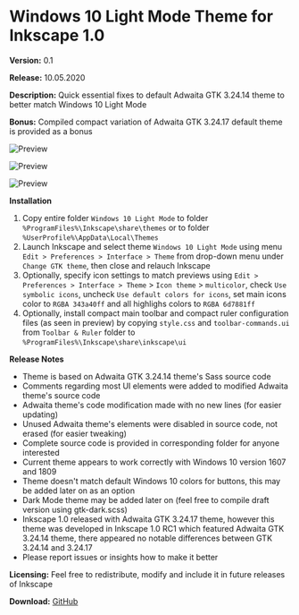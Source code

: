 # Windows 10 Light Mode Theme for Inkscape 1.0

**Version:** 0.1

**Release:** 10.05.2020

**Description:** Quick essential fixes to default Adwaita GTK 3.24.14 theme to better match Windows 10 Light Mode

**Bonus:** Compiled compact variation of Adwaita GTK 3.24.17 default theme is provided as a bonus

![Preview](https://user-images.githubusercontent.com/17095595/81500319-ecbc7e00-92ea-11ea-9233-0aae1d264d80.PNG)

![Preview](https://user-images.githubusercontent.com/17095595/81500320-ed551480-92ea-11ea-84bf-450e2176ee2f.PNG)

![Preview](https://user-images.githubusercontent.com/17095595/81500317-eb8b5100-92ea-11ea-9e25-496f32b675ee.PNG)

**Installation**
1. Copy entire folder `Windows 10 Light Mode`
   to folder `%ProgramFiles%\Inkscape\share\themes`
   or
   to folder `%UserProfile%\AppData\Local\Themes`
2. Launch Inkscape and select theme `Windows 10 Light Mode`
   using menu `Edit > Preferences > Interface > Theme`
   from drop-down menu under `Change GTK theme`,
   then close and relauch Inkscape
3. Optionally, specify icon settings to match previews using
   `Edit > Preferences > Interface > Theme` > `Icon theme` > `multicolor`,
   check `Use symbolic icons`, uncheck `Use default colors for icons`,
   set main icons color to `RGBA 343a40ff` and all highlighs colors to `RGBA 6d7881ff`
4. Optionally, install compact main toolbar and compact ruler 
   configuration files (as seen in preview) by copying `style.css` 
   and `toolbar-commands.ui` from `Toolbar & Ruler` folder 
   to `%ProgramFiles%\Inkscape\share\inkscape\ui`
   
**Release Notes**
- Theme is based on Adwaita GTK 3.24.14 theme's Sass source code
- Comments regarding most UI elements were added to modified Adwaita theme's source code
- Adwaita theme's code modification made with no new lines (for easier updating)
- Unused Adwaita theme's elements were disabled in source code, not erased (for easier tweaking)
- Complete source code is provided in corresponding folder for anyone interested
- Current theme appears to work correctly with Windows 10 version 1607 and 1809
- Theme doesn't match default Windows 10 colors for buttons, this may be added later on as an option
- Dark Mode theme may be added later on (feel free to compile draft version using gtk-dark.scss)
- Inkscape 1.0 released with Adwaita GTK 3.24.17 theme, however this theme
  was developed in Inkscape 1.0 RC1 which featured Adwaita GTK 3.24.14 theme,
  there appeared no notable differences between GTK 3.24.14 and 3.24.17
- Please report issues or insights how to make it better

**Licensing:** Feel free to redistribute, modify and include it in future releases of Inkscape

**Download:** [GitHub](https://github.com/bananakid/inkscape-w10-gtk/blob/master/Windows%2010%20Light%20Mode%20Theme%200.1%20for%20Inkscape%201.0.7z)
